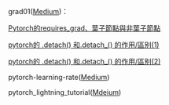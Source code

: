 grad01([Medium](https://medium.com/p/6f978fa65a80))：

[Pytorch的requires_grad、葉子節點與非葉子節點](https://blog.csdn.net/qq_36429555/article/details/118657440)

[pytorch的 .detach() 和.detach_() 的作用/區别(1)](https://blog.csdn.net/qq_27825451/article/details/95498211)

[pytorch的 .detach() 和.detach_() 的作用/區别(2)](http://nysdy.com/post/pytorch_detach_data/)

pytorch-learning-rate([Medium](https://medium.com/p/6f978fa65a80))

pytorch_lightning_tutorial([Mdeium](https://medium.com/p/6f978fa65a80))
